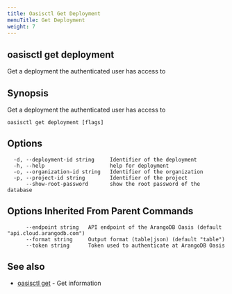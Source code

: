 ```yaml
---
title: Oasisctl Get Deployment
menuTitle: Get Deployment
weight: 7
---
```

## oasisctl get deployment

Get a deployment the authenticated user has access to

## Synopsis
Get a deployment the authenticated user has access to

```
oasisctl get deployment [flags]
```

## Options
```
  -d, --deployment-id string     Identifier of the deployment
  -h, --help                     help for deployment
  -o, --organization-id string   Identifier of the organization
  -p, --project-id string        Identifier of the project
      --show-root-password       show the root password of the database
```

## Options Inherited From Parent Commands
```
      --endpoint string   API endpoint of the ArangoDB Oasis (default "api.cloud.arangodb.com")
      --format string     Output format (table|json) (default "table")
      --token string      Token used to authenticate at ArangoDB Oasis
```

## See also
* [oasisctl get](_index.md)	 - Get information

